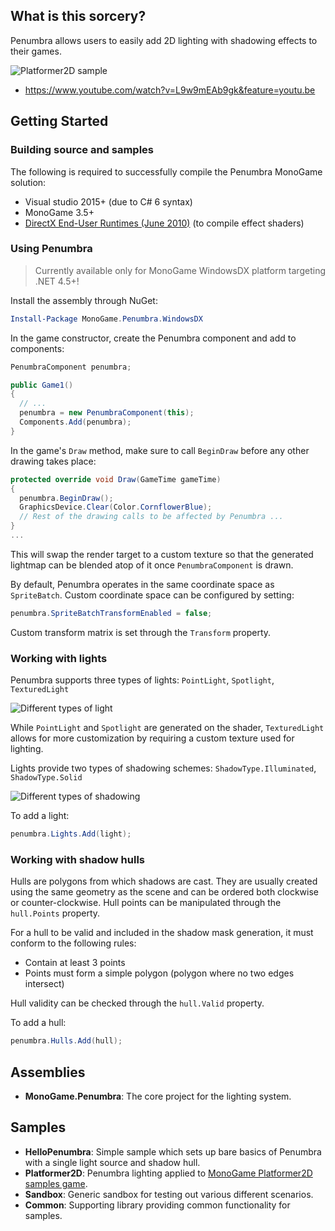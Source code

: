 ## What is this sorcery?

Penumbra allows users to easily add 2D lighting with shadowing effects to their games.

![Platformer2D sample](https://jvcontent.blob.core.windows.net/images/screen_09.jpg)

- https://www.youtube.com/watch?v=L9w9mEAb9gk&feature=youtu.be

## Getting Started

### Building source and samples

The following is required to successfully compile the Penumbra MonoGame solution:

- Visual studio 2015+ (due to C# 6 syntax)
- MonoGame 3.5+
- [DirectX End-User Runtimes (June 2010)](http://www.microsoft.com/en-us/download/details.aspx?id=8109) (to compile effect shaders)

### Using Penumbra

> Currently available only for MonoGame WindowsDX platform targeting .NET 4.5+!

Install the assembly through NuGet:

```powershell
Install-Package MonoGame.Penumbra.WindowsDX
```

In the game constructor, create the Penumbra component and add to components:
```cs
PenumbraComponent penumbra;

public Game1()
{
  // ...
  penumbra = new PenumbraComponent(this);
  Components.Add(penumbra);
}
```

In the game's `Draw` method, make sure to call `BeginDraw` before any other drawing takes place:

```cs
protected override void Draw(GameTime gameTime)
{
  penumbra.BeginDraw();
  GraphicsDevice.Clear(Color.CornflowerBlue);
  // Rest of the drawing calls to be affected by Penumbra ...
}
...
```

This will swap the render target to a custom texture so that the generated lightmap can be blended atop of it once `PenumbraComponent` is drawn.

By default, Penumbra operates in the same coordinate space as `SpriteBatch`. Custom coordinate space can be configured by setting:

```cs
penumbra.SpriteBatchTransformEnabled = false;
```

 Custom transform matrix is set through the `Transform` property.

### Working with lights

Penumbra supports three types of lights: `PointLight`, `Spotlight`, `TexturedLight`

![Different types of light](https://jvcontent.blob.core.windows.net/images/light_types.png)

While `PointLight` and `Spotlight` are generated on the shader, `TexturedLight` allows for more customization by requiring a custom texture used for lighting.

Lights provide two types of shadowing schemes: `ShadowType.Illuminated`, `ShadowType.Solid`

![Different types of shadowing](https://jvcontent.blob.core.windows.net/images/shadow_types.png)

To add a light:

```cs
penumbra.Lights.Add(light);
```

### Working with shadow hulls

Hulls are polygons from which shadows are cast. They are usually created using the same geometry as the scene and can be ordered both clockwise or counter-clockwise. Hull points can be manipulated through the `hull.Points` property.

For a hull to be valid and included in the shadow mask generation, it must conform to the following rules:

- Contain at least 3 points
- Points must form a simple polygon (polygon where no two edges intersect)

Hull validity can be checked through the `hull.Valid` property.

To add a hull:

```cs
penumbra.Hulls.Add(hull);
```

## Assemblies

- **MonoGame.Penumbra**: The core project for the lighting system.

## Samples

- **HelloPenumbra**: Simple sample which sets up bare basics of Penumbra with a single light source and shadow hull.
- **Platformer2D**: Penumbra lighting applied to [MonoGame Platformer2D samples game](https://github.com/MonoGame/MonoGame.Samples).
- **Sandbox**: Generic sandbox for testing out various different scenarios.
- **Common**: Supporting library providing common functionality for samples.
